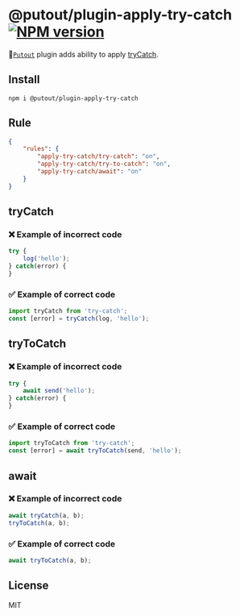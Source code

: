 # @putout/plugin-apply-try-catch [![NPM version][NPMIMGURL]][NPMURL]

[NPMIMGURL]: https://img.shields.io/npm/v/@putout/plugin-apply-try-catch.svg?style=flat&longCache=true
[NPMURL]: https://npmjs.org/package/@putout/plugin-apply-try-catch"npm"

🐊[`Putout`](https://github.com/coderaiser/putout) plugin adds ability to apply [tryCatch](https://github.com/coderaiser/try-catch).

## Install

```
npm i @putout/plugin-apply-try-catch
```

## Rule

```json
{
    "rules": {
        "apply-try-catch/try-catch": "on",
        "apply-try-catch/try-to-catch": "on",
        "apply-try-catch/await": "on"
    }
}
```

## tryCatch

### ❌ Example of incorrect code

```js
try {
    log('hello');
} catch(error) {
}
```

### ✅ Example of correct code

```js
import tryCatch from 'try-catch';
const [error] = tryCatch(log, 'hello');
```

## tryToCatch

### ❌ Example of incorrect code

```js
try {
    await send('hello');
} catch(error) {
}
```

### ✅ Example of correct code

```js
import tryToCatch from 'try-catch';
const [error] = await tryToCatch(send, 'hello');
```

## await

### ❌ Example of incorrect code

```js
await tryCatch(a, b);
tryToCatch(a, b);
```

### ✅ Example of correct code

```js
await tryToCatch(a, b);
```

## License

MIT
